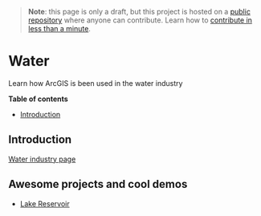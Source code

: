 > **Note**: this page is only a draft, but this project is hosted on a [public repository](https://github.com/hhkaos/awesome-arcgis) where anyone can contribute. Learn how to [contribute in less than a minute](https://github.com/hhkaos/awesome-arcgis/blob/master/CONTRIBUTING.md#contributions).

# Water

Learn how ArcGIS is been used in the water industry

<!-- START doctoc generated TOC please keep comment here to allow auto update -->
<!-- DON'T EDIT THIS SECTION, INSTEAD RE-RUN doctoc TO UPDATE -->
**Table of contents**

- [Introduction](#introduction)

<!-- END doctoc generated TOC please keep comment here to allow auto update -->

## Introduction

[Water industry page](https://www.esri.com/en-us/industries/water/overview)

## Awesome projects and cool demos

* [Lake Reservoir](https://maps.esri.com/jg/LakeReservoir/index.html)
